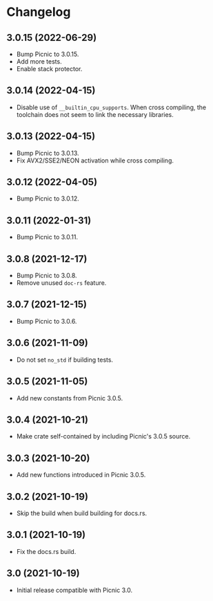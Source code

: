 # Changelog

## 3.0.15 (2022-06-29)

* Bump Picnic to 3.0.15.
* Add more tests.
* Enable stack protector.

## 3.0.14 (2022-04-15)

* Disable use of `__builtin_cpu_supports`. When cross compiling, the toolchain does not seem to link the necessary libraries.

## 3.0.13 (2022-04-15)

* Bump Picnic to 3.0.13.
* Fix AVX2/SSE2/NEON activation while cross compiling.

## 3.0.12 (2022-04-05)

* Bump Picnic to 3.0.12.

## 3.0.11 (2022-01-31)

* Bump Picnic to 3.0.11.

## 3.0.8 (2021-12-17)

* Bump Picnic to 3.0.8.
* Remove unused `doc-rs` feature.

## 3.0.7 (2021-12-15)

* Bump Picnic to 3.0.6.

## 3.0.6 (2021-11-09)

* Do not set `no_std` if building tests.

## 3.0.5 (2021-11-05)

* Add new constants from Picnic 3.0.5.

## 3.0.4 (2021-10-21)

* Make crate self-contained by including Picnic's 3.0.5 source.

## 3.0.3 (2021-10-20)

* Add new functions introduced in Picnic 3.0.5.

## 3.0.2 (2021-10-19)

* Skip the build when build building for docs.rs.

## 3.0.1 (2021-10-19)

* Fix the docs.rs build.

## 3.0 (2021-10-19)

* Initial release compatible with Picnic 3.0.
